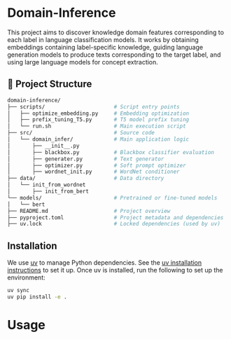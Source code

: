 # Domain-Inference

This project aims to discover knowledge domain features corresponding to each label in language classification models. It works by obtaining embeddings containing label-specific knowledge, guiding language generation models to produce texts corresponding to the target label, and using large language models for concept extraction.

## 📁 Project Structure

```bash
domain-inference/
├── scripts/                      # Script entry points
│   ├── optimize_embedding.py     # Embedding optimization 
│   ├── prefix_tuning_T5.py       # T5 model prefix tuning 
│   └── run.sh                    # Main execution script
├── src/                          # Source code
│   └── domain_infer/             # Main application logic
│       ├── __init__.py
│       ├── blackbox.py           # Blackbox classifier evaluation
│       ├── generater.py          # Text generator
│       ├── optimizer.py          # Soft prompt optimizer
│       ├── wordnet_init.py       # WordNet conditioner
├── data/                         # Data directory
│   └── init_from_wordnet
│       ├── init_from_bert 
└── models/                       # Pretrained or fine-tuned models
│   └── bert
├── README.md                     # Project overview
├── pyproject.toml                # Project metadata and dependencies
├── uv.lock                       # Locked dependencies (used by uv)
```

## Installation
We use [uv](https://docs.astral.sh/uv/) to manage Python dependencies. See the [uv installation instructions](https://docs.astral.sh/uv/getting-started/installation/) to set it up. Once uv is installed, run the following to set up the environment:

```bash
uv sync
uv pip install -e .
```

# Usage